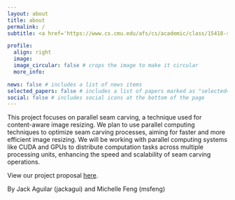 ```yaml
---
layout: about
title: about
permalink: /
subtitle: <a href='https://www.cs.cmu.edu/afs/cs/academic/class/15418-s24/www/'>15418</a> Parallel Computer Architecture and Programming Final Project.

profile:
  align: right
  image:
  image_circular: false # crops the image to make it circular
  more_info:

news: false # includes a list of news items
selected_papers: false # includes a list of papers marked as "selected={true}"
social: false # includes social icons at the bottom of the page
---
```


This project focuses on parallel seam carving, a technique used for content-aware image resizing. We plan to use parallel computing techniques to optimize seam carving processes, aiming for faster and more efficient image resizing. We will be working with parallel computing systems like CUDA and GPUs to distribute computation tasks across multiple processing units, enhancing the speed and scalability of seam carving operations.

View our project proposal [here](https://docs.google.com/document/d/1LakwSzRYJRiu1WjWrBUieWHFqoFiMERCQS3AeOFNL0Y/edit?usp=sharing).

By Jack Aguilar (jackagui) and Michelle Feng (msfeng)

<!-- Write your biography here. Tell the world about yourself. Link to your favorite [subreddit](http://reddit.com). You can put a picture in, too. The code is already in, just name your picture `prof_pic.jpg` and put it in the `img/` folder.

Put your address / P.O. box / other info right below your picture. You can also disable any of these elements by editing `profile` property of the YAML header of your `_pages/about.md`. Edit `_bibliography/papers.bib` and Jekyll will render your [publications page](/al-folio/publications/) automatically.

Link to your social media connections, too. This theme is set up to use [Font Awesome icons](https://fontawesome.com/) and [Academicons](https://jpswalsh.github.io/academicons/), like the ones below. Add your Facebook, Twitter, LinkedIn, Google Scholar, or just disable all of them. -->
